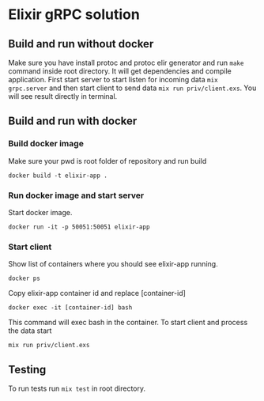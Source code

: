 # Elixir gRPC solution

## Build and run without docker
Make sure you have install protoc and protoc elir generator and run `make` command inside root directory. It will get dependencies and compile application. First start server to start listen for incoming data `mix grpc.server` and then start client to send data `mix run priv/client.exs`. You will see result directly in terminal.

## Build and run with docker

### Build docker image 
Make sure your pwd is root folder of repository and run build
```shell
docker build -t elixir-app .
```

### Run docker image and start server
Start docker image.
```shell
docker run -it -p 50051:50051 elixir-app
```

### Start client
Show list of containers where you should see elixir-app running.
```shell
docker ps
```

Copy elixir-app container id and replace [container-id]
```shell
docker exec -it [container-id] bash
```

This command will exec bash in the container. To start client and process the data start
```shell
mix run priv/client.exs
```

## Testing
To run tests run `mix test` in root directory.